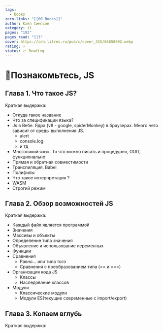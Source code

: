 ```yaml
---
tags:
  - books
zero-links: "[[00 Books]]"
author: Кайл Симпсон
category: it
pages: "192"
pages_read: "113"
cover: https://cdn.litres.ru/pub/c/cover_415/66658092.webp
rating: ⭐
status: 📈 Reading
---
```

# 📔Познакомьтесь, JS

## Глава 1. Что такое JS? 
Краткая выдержка:
- Откуда такое название
- Что за спецификации языка?
- Js в Вебе. Ядра (v8 - google, spiderMonkey) в браузерах. Много чего зависит от среды выполнения JS. 
	- alert
	- console.log
	- и тд
- Многоликий язык. То что можно писать и процедурно, ООП, функционально
- Прямая и обратная совместимости
- Транспиляция. Babel
- Полифилы
- Что такое интерпретация ?
- WASM
- Строгий режим

## Глава 2. Обзор возможностей JS
Краткая выдержка:
- Каждый файл является программой
- Значения
- Массивы и объекты
- Определение типа значения
- Объявление и использование переменных
- Функции
- Сравнения
	- Равно... или типа того 
	- Сравнения с преобразованием типа (== и ===)
- Организация кода JS
	- Классы
	- Наследование классов
- Модули
	- Классические модули
	- Модули ES(текущие современные с import/export)

## Глава 3. Копаем вглубь
Краткая выдержка:
